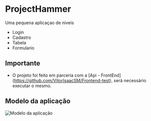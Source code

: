 # ProjectHammer

Uma pequena aplicaçao de niveis

- Login
- Cadastro
- Tabela
- Formulario

## Importante

- O projeto foi feito em parceria com a [Api - FrontEnd] (https://github.com/VitorIsaacSM/Frontend-test), será necessário executar o mesmo.

## Modelo da aplicação

 <img src="https://github.com/devsleonardo/ProjectHammer/blob/main/src/assets/gif/home.gif" alt="Modelo da aplicação"/>
